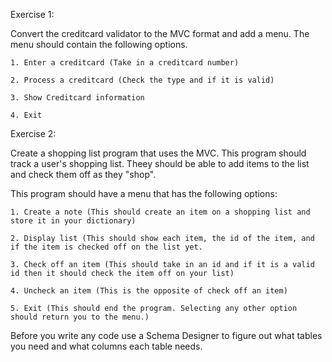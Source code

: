 Exercise 1:

Convert the creditcard validator to the MVC format and add a menu. The menu should contain the following options.

	1. Enter a creditcard (Take in a creditcard number)

	2. Process a creditcard (Check the type and if it is valid)

	3. Show Creditcard information

	4. Exit


Exercise 2:

Create a shopping list program that uses the MVC. This program should track a user's shopping list. Theey should be able to add items to the list and check them off as they "shop".

This program should have a menu that has the following options:

	1. Create a note (This should create an item on a shopping list and store it in your dictionary)

	2. Display list (This should show each item, the id of the item, and if the item is checked off on the list yet.

	3. Check off an item (This should take in an id and if it is a valid id then it should check the item off on your list)

	4. Uncheck an item (This is the opposite of check off an item)

	5. Exit (This should end the program. Selecting any other option should return you to the menu.)

Before you write any code use a Schema Designer to figure out what tables you need and what columns each table needs.